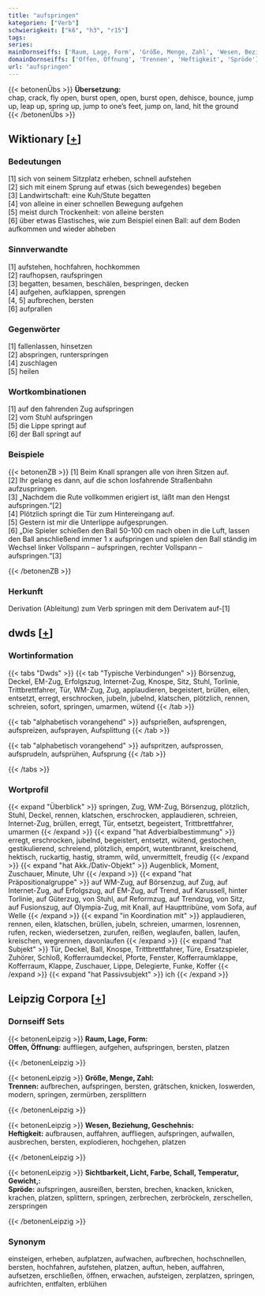 ```yaml
---
title: "aufspringen"
kategorien: ["Verb"]
schwierigkeit: ["k6", "h3", "r15"]
tags:
series:
mainDornseiffs: ['Raum, Lage, Form', 'Größe, Menge, Zahl', 'Wesen, Beziehung, Geschehnis', 'Sichtbarkeit, Licht, Farbe, Schall, Temperatur, Gewicht,']
domainDornseiffs: ['Offen, Öffnung', 'Trennen', 'Heftigkeit', 'Spröde']
url: "aufspringen"
---
```


{{< betonenÜbs >}}
**Übersetzung:**  
chap, crack, fly open, burst  open, open, burst open, dehisce, bounce, jump up, leap up, spring up, jump  to one’s feet, jump  on, land, hit  the ground  
{{< /betonenÜbs >}}

## Wiktionary [[+](https://de.wiktionary.org/wiki/aufspringen)]

### Bedeutungen
[1] sich von seinem Sitzplatz erheben, schnell aufstehen  
[2] sich mit einem Sprung auf etwas (sich bewegendes) begeben  
[3] Landwirtschaft: eine Kuh/Stute begatten  
[4] von alleine in einer schnellen Bewegung aufgehen  
[5] meist durch Trockenheit: von alleine bersten  
[6] über etwas Elastisches, wie zum Beispiel einen Ball: auf dem Boden aufkommen und wieder abheben  

### Sinnverwandte
[1] aufstehen, hochfahren, hochkommen  
[2] raufhopsen, raufspringen  
[3] begatten, besamen, beschälen, bespringen, decken  
[4] aufgehen, aufklappen, sprengen  
[4, 5] aufbrechen, bersten  
[6] aufprallen  

### Gegenwörter
[1] fallenlassen, hinsetzen  
[2] abspringen, runterspringen  
[4] zuschlagen  
[5] heilen  

### Wortkombinationen
[1] auf den fahrenden Zug aufspringen  
[2] vom Stuhl aufspringen  
[5] die Lippe springt auf  
[6] der Ball springt auf  

### Beispiele
{{< betonenZB >}}
[1] Beim Knall sprangen alle von ihren Sitzen auf.  
[2] Ihr gelang es dann, auf die schon losfahrende Straßenbahn aufzuspringen.  
[3] „Nachdem die Rute vollkommen erigiert ist, läßt man den Hengst aufspringen.“[2]  
[4] Plötzlich springt die Tür zum Hintereingang auf.  
[5] Gestern ist mir die Unterlippe aufgesprungen.  
[6] „Die Spieler schießen den Ball 50-100 cm nach oben in die Luft, lassen den Ball anschließend immer 1 x aufspringen und spielen den Ball ständig im Wechsel linker Vollspann – aufspringen, rechter Vollspann – aufspringen.“[3]  

{{< /betonenZB >}}
### Herkunft
Derivation (Ableitung) zum Verb springen mit dem Derivatem auf-[1]  



## dwds [[+](https://www.dwds.de/wb/aufspringen)]

### Wortinformation
{{< tabs "Dwds" >}}
{{< tab "Typische Verbindungen" >}}
Börsenzug, Deckel, EM-Zug, Erfolgszug, Internet-Zug, Knospe, Sitz, Stuhl, Torlinie, Trittbrettfahrer, Tür, WM-Zug, Zug, applaudieren, begeistert, brüllen, eilen, entsetzt, erregt, erschrocken, jubeln, jubelnd, klatschen, plötzlich, rennen, schreien, sofort, springen, umarmen, wütend
{{< /tab >}}

{{< tab "alphabetisch vorangehend" >}}
aufsprießen, aufsprengen, aufspreizen, aufsprayen, Aufsplittung
{{< /tab >}}

{{< tab "alphabetisch vorangehend" >}}
aufspritzen, aufsprossen, aufsprudeln, aufsprühen, Aufsprung
{{< /tab >}}

{{< /tabs >}}

### Wortprofil
{{< expand "Überblick" >}} springen, Zug, WM-Zug, Börsenzug, plötzlich, Stuhl, Deckel, rennen, klatschen, erschrocken, applaudieren, schreien, Internet-Zug, brüllen, erregt, Tür, entsetzt, begeistert, Trittbrettfahrer, umarmen {{< /expand >}}
{{< expand "hat Adverbialbestimmung" >}} erregt, erschrocken, jubelnd, begeistert, entsetzt, wütend, gestochen, gestikulierend, schreiend, plötzlich, empört, wutentbrannt, kreischend, hektisch, ruckartig, hastig, stramm, wild, unvermittelt, freudig {{< /expand >}}
{{< expand "hat Akk./Dativ-Objekt" >}} Augenblick, Moment, Zuschauer, Minute, Uhr {{< /expand >}}
{{< expand "hat Präpositionalgruppe" >}} auf WM-Zug, auf Börsenzug, auf Zug, auf Internet-Zug, auf Erfolgszug, auf EM-Zug, auf Trend, auf Karussell, hinter Torlinie, auf Güterzug, von Stuhl, auf Reformzug, auf Trendzug, von Sitz, auf Fusionszug, auf Olympia-Zug, mit Knall, auf Haupttribüne, vom Sofa, auf Welle {{< /expand >}}
{{< expand "in Koordination mit" >}} applaudieren, rennen, eilen, klatschen, brüllen, jubeln, schreien, umarmen, losrennen, rufen, recken, wiedersetzen, zurufen, reißen, weglaufen, ballen, laufen, kreischen, wegrennen, davonlaufen {{< /expand >}}
{{< expand "hat Subjekt" >}} Tür, Deckel, Ball, Knospe, Trittbrettfahrer, Türe, Ersatzspieler, Zuhörer, Schloß, Kofferraumdeckel, Pforte, Fenster, Kofferraumklappe, Kofferraum, Klappe, Zuschauer, Lippe, Delegierte, Funke, Koffer {{< /expand >}}
{{< expand "hat Passivsubjekt" >}} ich {{< /expand >}}

## Leipzig Corpora [[+](https://corpora.uni-leipzig.de/en/res?word=aufspringen&corpusId=deu_newscrawl-public_2018)]

### Dornseiff Sets
{{< betonenLeipzig >}}
**Raum, Lage, Form:**  
**Offen, Öffnung:** auffliegen, aufgehen, aufspringen, bersten, platzen  

{{< /betonenLeipzig >}}


{{< betonenLeipzig >}}
**Größe, Menge, Zahl:**  
**Trennen:** aufbrechen, aufspringen, bersten, grätschen, knicken, loswerden, modern, springen, zermürben, zersplittern  

{{< /betonenLeipzig >}}


{{< betonenLeipzig >}}
**Wesen, Beziehung, Geschehnis:**  
**Heftigkeit:** aufbrausen, auffahren, auffliegen, aufspringen, aufwallen, ausbrechen, bersten, explodieren, hochgehen, platzen  

{{< /betonenLeipzig >}}


{{< betonenLeipzig >}}
**Sichtbarkeit, Licht, Farbe, Schall, Temperatur, Gewicht,:**  
**Spröde:** aufspringen, ausreißen, bersten, brechen, knacken, knicken, krachen, platzen, splittern, springen, zerbrechen, zerbröckeln, zerschellen, zerspringen  

{{< /betonenLeipzig >}}

### Synonym
einsteigen, erheben, aufplatzen, aufwachen, aufbrechen, hochschnellen, bersten, hochfahren, aufstehen, platzen, auftun, heben, auffahren, aufsetzen, erschließen, öffnen, erwachen, aufsteigen, zerplatzen, springen, aufrichten, entfalten, erblühen

